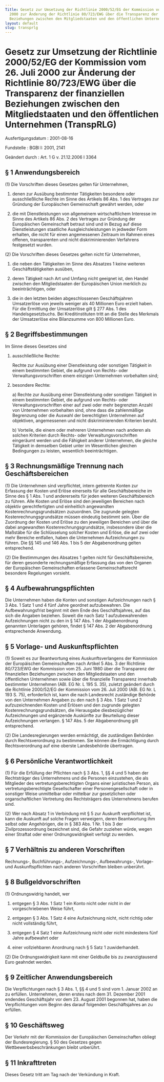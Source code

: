 ```yaml
---
Title: Gesetz zur Umsetzung der Richtlinie 2000/52/EG der Kommission vom 26. Juli
  2000 zur Änderung der Richtlinie 80/723/EWG über die Transparenz der finanziellen
  Beziehungen zwischen den Mitgliedstaaten und den öffentlichen Unternehmen
layout: default
slug: transprlg
---
```


# Gesetz zur Umsetzung der Richtlinie 2000/52/EG der Kommission vom 26. Juli 2000 zur Änderung der Richtlinie 80/723/EWG über die Transparenz der finanziellen Beziehungen zwischen den Mitgliedstaaten und den öffentlichen Unternehmen (TranspRLG)

Ausfertigungsdatum
:   2001-08-16

Fundstelle
:   BGBl I: 2001, 2141

Geändert durch
:   Art. 1 G v. 21.12.2006 I 3364


## § 1 Anwendungsbereich

(1) Die Vorschriften dieses Gesetzes gelten für Unternehmen,

1.  denen zur Ausübung bestimmter Tätigkeiten besondere oder
    ausschließliche Rechte im Sinne des Artikels 86 Abs. 1 des Vertrages
    zur Gründung der Europäischen Gemeinschaft gewährt werden, oder


2.  die mit Dienstleistungen von allgemeinem wirtschaftlichem Interesse im
    Sinne des Artikels 86 Abs. 2 des Vertrages zur Gründung der
    Europäischen Gemeinschaft betraut sind und in Bezug auf diese
    Dienstleistungen staatliche Ausgleichsleistungen in jedweder Form
    erhalten, die nicht für einen angemessenen Zeitraum im Rahmen eines
    offenen, transparenten und nicht diskriminierenden Verfahrens
    festgesetzt wurden.




(2) Die Vorschriften dieses Gesetzes gelten nicht für Unternehmen,

1.  die neben den Tätigkeiten im Sinne des Absatzes 1 keine weiteren
    Geschäftstätigkeiten ausüben,


2.  deren Tätigkeit nach Art und Umfang nicht geeignet ist, den Handel
    zwischen den Mitgliedstaaten der Europäischen Union merklich zu
    beeinträchtigen, oder


3.  die in den letzten beiden abgeschlossenen Geschäftsjahren Umsatzerlöse
    von jeweils weniger als 40 Millionen Euro erzielt haben. Für die
    Ermittlung der Umsatzerlöse gilt § 277 Abs. 1 des Handelsgesetzbuchs.
    Bei Kreditinstituten tritt an die Stelle des Merkmals der Umsatzerlöse
    eine Bilanzsumme von 800 Millionen Euro.





## § 2 Begriffsbestimmungen

Im Sinne dieses Gesetzes sind

1.  ausschließliche Rechte:

    Rechte zur Ausübung einer Dienstleistung oder sonstigen Tätigkeit in
    einem bestimmten Gebiet, die aufgrund von Rechts- oder
    Verwaltungsvorschriften einem einzigen Unternehmen vorbehalten sind;


2.  besondere Rechte:

    a)  Rechte zur Ausübung einer Dienstleistung oder sonstigen Tätigkeit in
        einem bestimmten Gebiet, die aufgrund von Rechts- oder
        Verwaltungsvorschriften einer auf zwei oder mehr begrenzten Anzahl von
        Unternehmen vorbehalten sind, ohne dass die zahlenmäßige Begrenzung
        oder die Auswahl der berechtigten Unternehmen auf objektiven,
        angemessenen und nicht diskriminierenden Kriterien beruht.


    b)  Vorteile, die einem oder mehreren Unternehmen nach anderen als solchen
        Kriterien durch Rechts- oder Verwaltungsvorschriften eingeräumt werden
        und die Fähigkeit anderer Unternehmen, die gleiche Tätigkeit in
        demselben Gebiet unter im Wesentlichen gleichen Bedingungen zu
        leisten, wesentlich beeinträchtigen.








## § 3 Rechnungsmäßige Trennung nach Geschäftsbereichen

(1) Die Unternehmen sind verpflichtet, intern getrennte Konten zur
Erfassung der Kosten und Erlöse einerseits für alle Geschäftsbereiche
im Sinne des § 1 Abs. 1 und andererseits für jeden weiteren
Geschäftsbereich zu führen. Alle Kosten und Erlöse sind den jeweiligen
Bereichen nach objektiv gerechtfertigten und einheitlich angewandten
Kostenrechnungsgrundsätzen zuzuordnen. Die zugrunde gelegten
Kostenrechnungsgrundsätze müssen eindeutig bestimmt sein. Über die
Zuordnung der Kosten und Erlöse zu den jeweiligen Bereichen und über
die dabei angewandten Kostenrechnungsgrundsätze, insbesondere über die
Maßstäbe für die Schlüsselung solcher Kosten und Erlöse, die auf zwei
oder mehr Bereiche entfallen, haben die Unternehmen Aufzeichnungen zu
führen. Die §§ 145 und 146 Abs. 1 bis 5 der Abgabenordnung gelten
entsprechend.

(2) Die Bestimmungen des Absatzes 1 gelten nicht für
Geschäftsbereiche, für deren gesonderte rechnungsmäßige Erfassung das
von den Organen der Europäischen Gemeinschaften erlassene
Gemeinschaftsrecht besondere Regelungen vorsieht.


## § 4 Aufbewahrungspflichten

Die Unternehmen haben die Konten und sonstigen Aufzeichnungen nach § 3
Abs. 1 Satz 1 und 4 fünf Jahre geordnet aufzubewahren. Die
Aufbewahrungsfrist beginnt mit dem Ende des Geschäftsjahres, auf das
sich die Angaben beziehen. Soweit die nach Satz 1 aufzubewahrenden
Aufzeichnungen nicht zu den in § 147 Abs. 1 der Abgabenordnung
genannten Unterlagen gehören, findet § 147 Abs. 2 der Abgabenordnung
entsprechende Anwendung.


## § 5 Vorlage- und Auskunftspflichten

(1) Soweit es zur Beantwortung eines Auskunftsverlangens der
Kommission der Europäischen Gemeinschaften nach Artikel 5 Abs. 3 der
Richtlinie 80/723/EWG der Kommission vom 25. Juni 1980 über die
Transparenz der finanziellen Beziehungen zwischen den Mitgliedstaaten
und den öffentlichen Unternehmen sowie über die finanzielle
Transparenz innerhalb bestimmter Unternehmen (ABl. EG Nr. L 195 S.
35), zuletzt geändert durch die Richtlinie 2000/52/EG der Kommission
vom 26. Juli 2000 (ABl. EG Nr. L 193 S. 75), erforderlich ist, kann
die nach Landesrecht zuständige Behörde von den Unternehmen Angaben zu
den nach § 3 Abs. 1 Satz 1 und 2 aufzuzeichnenden Kosten und Erlösen
und den zugrunde gelegten Kostenrechnungsgrundsätzen, die Herausgabe
diesbezüglicher Aufzeichnungen und ergänzende Auskünfte zur
Beurteilung dieser Aufzeichnungen verlangen. § 147 Abs. 5 der
Abgabenordnung gilt entsprechend.

(2) Die Landesregierungen werden ermächtigt, die zuständigen Behörden
durch Rechtsverordnung zu bestimmen. Sie können die Ermächtigung durch
Rechtsverordnung auf eine oberste Landesbehörde übertragen.


## § 6 Persönliche Verantwortlichkeit

(1) Für die Erfüllung der Pflichten nach § 3 Abs. 1, §§ 4 und 5 haben
der Rechtsträger des Unternehmens und die Personen einzustehen, die
als Mitglieder des vertretungsberechtigten Organs einer juristischen
Person, als vertretungsberechtigte Gesellschafter einer
Personengesellschaft oder in sonstiger Weise unmittelbar oder
mittelbar zur gesetzlichen oder organschaftlichen Vertretung des
Rechtsträgers des Unternehmens berufen sind.

(2) Wer nach Absatz 1 in Verbindung mit § 5 zur Auskunft verpflichtet
ist, kann die Auskunft auf solche Fragen verweigern, deren
Beantwortung ihm selbst oder Angehörigen, die in § 383 Abs. 1 Nr. 1
bis 3 der Zivilprozessordnung bezeichnet sind, die Gefahr zuziehen
würde, wegen einer Straftat oder einer Ordnungswidrigkeit verfolgt zu
werden.


## § 7 Verhältnis zu anderen Vorschriften

Rechnungs-, Buchführungs-, Aufzeichnungs-, Aufbewahrungs-, Vorlage-
und Auskunftspflichten nach anderen Vorschriften bleiben unberührt.


## § 8 Bußgeldvorschriften

(1) Ordnungswidrig handelt, wer

1.  entgegen § 3 Abs. 1 Satz 1 ein Konto nicht oder nicht in der
    vorgeschriebenen Weise führt,


2.  entgegen § 3 Abs. 1 Satz 4 eine Aufzeichnung nicht, nicht richtig oder
    nicht vollständig führt,


3.  entgegen § 4 Satz 1 eine Aufzeichnung nicht oder nicht mindestens fünf
    Jahre aufbewahrt oder


4.  einer vollziehbaren Anordnung nach § 5 Satz 1 zuwiderhandelt.




(2) Die Ordnungswidrigkeit kann mit einer Geldbuße bis zu
zwanzigtausend Euro geahndet werden.


## § 9 Zeitlicher Anwendungsbereich

Die Verpflichtungen nach § 3 Abs. 1, §§ 4 und 5 sind vom 1. Januar
2002 an zu erfüllen. Unternehmen, deren erstes nach dem 31. Dezember
2001 endendes Geschäftsjahr vor dem 23. August 2001 begonnen hat,
haben die Verpflichtungen vom Beginn des darauf folgenden
Geschäftsjahres an zu erfüllen.


## § 10 Geschäftsweg

Der Verkehr mit der Kommission der Europäischen Gemeinschaften obliegt
der Bundesregierung. § 50 des Gesetzes gegen Wettbewerbsbeschränkungen
bleibt unberührt.


## § 11 Inkrafttreten

Dieses Gesetz tritt am Tag nach der Verkündung in Kraft.

